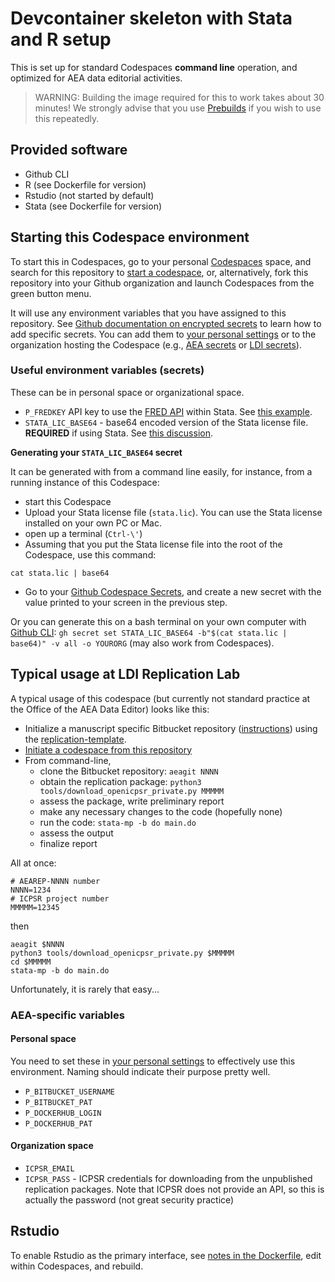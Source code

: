 # Devcontainer skeleton with Stata and R setup

This is set up for standard Codespaces **command line** operation, and optimized for AEA data editorial activities.

> WARNING: Building the image required for this to work takes about 30 minutes! We strongly advise that you use [Prebuilds](https://docs.github.com/en/codespaces/prebuilding-your-codespaces) if you wish to use this repeatedly. 

## Provided software

- Github CLI
- R (see Dockerfile for version)
- Rstudio (not started by default)
- Stata (see Dockerfile for version)

## Starting this Codespace environment

To start this in Codespaces, go to your personal [Codespaces](https://github.com/codespaces) space, and search for this repository to [start a codespace](https://docs.github.com/en/codespaces/developing-in-codespaces/opening-an-existing-codespace), or, alternatively, fork this repository into your Github organization and launch Codespaces from the green button menu.

It will use any environment variables that you have assigned to this repository. See [Github documentation on encrypted secrets](https://docs.github.com/en/codespaces/managing-your-codespaces/managing-encrypted-secrets-for-your-codespaces) to learn how to add specific secrets. You can add them to [your personal settings](https://github.com/settings/codespaces) or to the organization hosting the Codespace (e.g., [AEA secrets](https://github.com/organizations/AEADataEditor/settings/secrets/codespaces) or [LDI secrets](https://github.com/organizations/labordynamicsinstitute/settings/secrets/codespaces)).

### Useful environment variables (secrets)

These can be in personal space or organizational space.

- `P_FREDKEY` API key to use the [FRED API](https://fred.stlouisfed.org/docs/api/fred/) within Stata. See [this example](https://github.com/labordynamicsinstitute/alfred_example).
- `STATA_LIC_BASE64` - base64 encoded version of the Stata license file. **REQUIRED** if using Stata. See [this discussion](https://github.com/AEADataEditor/stata-project-with-docker).

**Generating your `STATA_LIC_BASE64` secret**

It can be generated with from a command line easily, for instance, from a running instance of this Codespace:

- start this Codespace
- Upload your Stata license file (`stata.lic`). You can use the Stata license installed on your own PC or Mac.
- open up a terminal (`Ctrl-\'`)
- Assuming that you put the Stata license file into the root of the Codespace, use this command:
```
cat stata.lic | base64
```
- Go to your [Github Codespace Secrets](https://github.com/settings/codespaces), and create a new secret with the value printed to your screen in the previous step.

Or you can generate this on a bash terminal on your own computer with [Github CLI](https://github.com/cli/cli): `gh secret set STATA_LIC_BASE64 -b"$(cat stata.lic | base64)" -v all -o YOURORG` (may also work from Codespaces).


## Typical usage at LDI Replication Lab

A typical usage of this codespace (but currently not standard practice at the Office of the AEA Data Editor) looks like this:

- Initialize a manuscript specific Bitbucket repository ([instructions](https://labordynamicsinstitute.github.io/ldilab-manual/11-01-workflow-in-progress.html)) using the [replication-template](https://github.com/AEADataEditor/replication-template).
- [Initiate a codespace from this repository](https://github.com/codespaces/new?hide_repo_select=true&amp;ref=main&amp;repo=473197646)
- From command-line,
  - clone the Bitbucket repository: `aeagit NNNN`
  - obtain the replication package: `python3 tools/download_openicpsr_private.py MMMMM`
  - assess the package, write preliminary report
  - make any necessary changes to the code (hopefully none)
  - run the code: `stata-mp -b do main.do`
  - assess the output
  - finalize report
  
All at once:

```
# AEAREP-NNNN number
NNNN=1234
# ICPSR project number
MMMMM=12345
```
then
```
aeagit $NNNN
python3 tools/download_openicpsr_private.py $MMMMM
cd $MMMMM
stata-mp -b do main.do
```

Unfortunately, it is rarely that easy...

### AEA-specific variables

#### Personal space

You need to set these in  [your personal settings](https://github.com/settings/codespaces) to effectively use this environment. Naming should indicate their purpose pretty well.

- `P_BITBUCKET_USERNAME`
- `P_BITBUCKET_PAT`
- `P_DOCKERHUB_LOGIN`
- `P_DOCKERHUB_PAT`

#### Organization space

- `ICPSR_EMAIL`
- `ICPSR_PASS` - ICPSR credentials for downloading from the unpublished replication packages. Note that ICPSR does not provide an API, so this is actually the password (not great security practice)

## Rstudio

To enable Rstudio as the primary interface, see [notes in the Dockerfile](https://github.com/labordynamicsinstitute/codespaces-stata-r-skeleton/blob/361b1b19808800caeee598c7a67e78fecfb3a45e/.devcontainer/Dockerfile#L95), edit within Codespaces, and rebuild.

